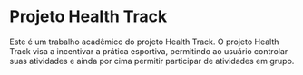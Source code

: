 # Projeto Health Track

Este é um trabalho acadêmico do projeto Health Track.
O projeto Health Track visa a incentivar a prática esportiva, permitindo ao usuário controlar suas atividades e ainda por cima permitir participar de atividades em grupo.
